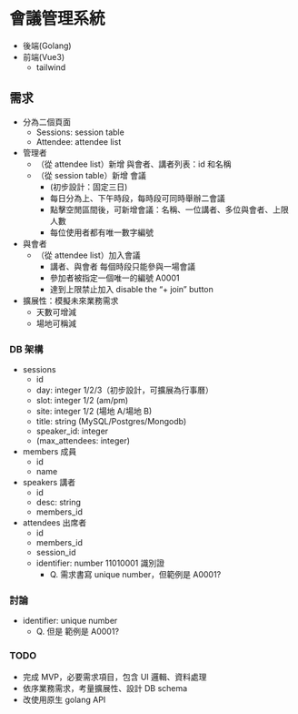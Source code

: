 # 會議管理系統

- 後端(Golang)
- 前端(Vue3)
  - tailwind

## 需求

- 分為二個頁面
  - Sessions: session table
  - Attendee: attendee list
- 管理者
  - （從 attendee list）新增 與會者、講者列表：id 和名稱
  - （從 session table）新增 會議
    - (初步設計：固定三日)
    - 每日分為上、下午時段，每時段可同時舉辦二會議
    - 點擊空閒區間後，可新增會議：名稱、一位講者、多位與會者、上限人數
    - 每位使用者都有唯一數字編號
- 與會者
  - （從 attendee list）加入會議
    - 講者、與會者 每個時段只能參與一場會議
    - 參加者被指定一個唯一的編號 A0001
    - 達到上限禁止加入 disable the “+ join” button
- 擴展性：模擬未來業務需求
  - 天數可增減
  - 場地可稱減

### DB 架構

- sessions
  - id
  - day: integer 1/2/3（初步設計，可擴展為行事曆）
  - slot: integer 1/2 (am/pm)
  - site: integer 1/2 (場地 A/場地 B)
  - title: string (MySQL/Postgres/Mongodb)
  - speaker_id: integer
  - (max_attendees: integer)
- members 成員
  - id
  - name
- speakers 講者
  - id
  - desc: string
  - members_id
- attendees 出席者
  - id
  - members_id
  - session_id
  - identifier: number 11010001 識別證
    - Q. 需求書寫 unique number，但範例是 A0001?

### 討論

- identifier: unique number
  - Q. 但是 範例是 A0001?

### TODO

- 完成 MVP，必要需求項目，包含 UI 邏輯、資料處理
- 依序業務需求，考量擴展性、設計 DB schema
- 改使用原生 golang API
